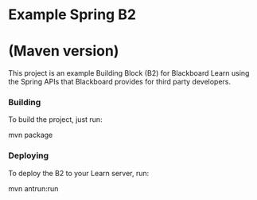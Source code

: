 Example Spring B2
=================

# (Maven version)

This project is an example Building Block (B2) for Blackboard Learn using the Spring APIs that Blackboard provides for third party developers.

### Building
To build the project, just run:

mvn package

### Deploying
To deploy the B2 to your Learn server, run:

mvn antrun:run